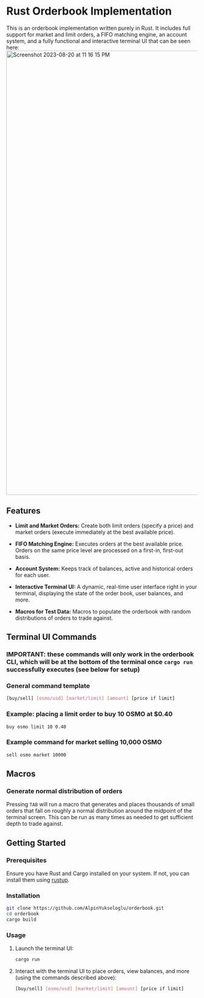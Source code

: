 # Rust Orderbook Implementation

This is an orderbook implementation written purely in Rust. It includes full support for market and limit orders, a FIFO matching engine, an account system, and a fully functional and interactive terminal UI that can be seen here:
<img width="1169" alt="Screenshot 2023-08-20 at 11 16 15 PM" src="https://github.com/AlpinYukseloglu/orderbook/assets/62043214/993c2c0c-d0f7-44dd-a23d-0b01512b1407">

## Features
  
- **Limit and Market Orders:** Create both limit orders (specify a price) and market orders (execute immediately at the best available price).
  
- **FIFO Matching Engine:** Executes orders at the best available price. Orders on the same price level are processed on a first-in, first-out basis.
  
- **Account System:** Keeps track of balances, active and historical orders for each user.
  
- **Interactive Terminal UI:** A dynamic, real-time user interface right in your terminal, displaying the state of the order book, user balances, and more.
  
- **Macros for Test Data:** Macros to populate the orderbook with random distributions of orders to trade against.

## Terminal UI Commands

### IMPORTANT: these commands will only work in the orderbook CLI, which will be at the bottom of the terminal once `cargo run` successfully executes (see below for setup)

### General command template

```bash
[buy/sell] [osmo/usd] [market/limit] [amount] [price if limit]
```

### Example: placing a limit order to buy 10 OSMO at $0.40
```bash
buy osmo limit 10 0.40
```

### Example command for market selling 10,000 OSMO
```bash
sell osmo market 10000
```

## Macros

### Generate normal distribution of orders
Pressing `TAB` will run a macro that generates and places thousands of small orders that fall on roughly a normal distribution around the midpoint of the terminal screen. This can be run as many times as needed to get sufficient depth to trade against.

## Getting Started

### Prerequisites

Ensure you have Rust and Cargo installed on your system. If not, you can install them using [rustup](https://rustup.rs/).

### Installation

```bash
git clone https://github.com/AlpinYukseloglu/orderbook.git
cd orderbook
cargo build
```

### Usage

1. Launch the terminal UI:

    ```bash
    cargo run
    ```

2. Interact with the terminal UI to place orders, view balances, and more (using the commands described above):
    ```bash
    [buy/sell] [osmo/usd] [market/limit] [amount] [price if limit]
    ```
